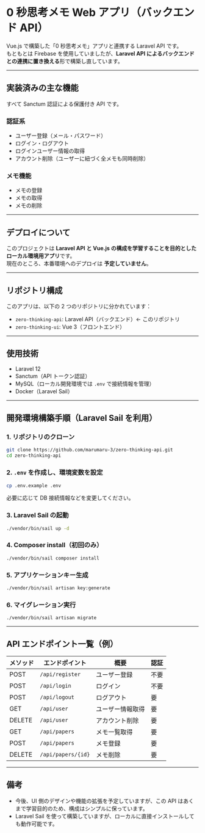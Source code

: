 # 0 秒思考メモ Web アプリ（バックエンド API）

Vue.js で構築した「0 秒思考メモ」アプリと連携する Laravel API です。  
もともとは Firebase を使用していましたが、**Laravel API によるバックエンドとの連携に置き換える**形で構築し直しています。

---

## 実装済みの主な機能

すべて Sanctum 認証による保護付き API です。

### 認証系

-   ユーザー登録（メール・パスワード）
-   ログイン・ログアウト
-   ログインユーザー情報の取得
-   アカウント削除（ユーザーに紐づく全メモも同時削除）

### メモ機能

-   メモの登録
-   メモの取得
-   メモの削除

---

## デプロイについて

このプロジェクトは **Laravel API と Vue.js の構成を学習することを目的としたローカル環境用アプリ**です。  
現在のところ、本番環境へのデプロイは **予定していません**。

---

## リポジトリ構成

このアプリは、以下の 2 つのリポジトリに分かれています：

-   `zero-thinking-api`: Laravel API（バックエンド）← このリポジトリ
-   `zero-thinking-ui`: Vue 3（フロントエンド）

---

## 使用技術

-   Laravel 12
-   Sanctum（API トークン認証）
-   MySQL（ローカル開発環境では `.env` で接続情報を管理）
-   Docker（Laravel Sail）

---

## 開発環境構築手順（Laravel Sail を利用）

### 1. リポジトリのクローン

```bash
git clone https://github.com/marumaru-3/zero-thinking-api.git
cd zero-thinking-api
```

### 2. `.env` を作成し、環境変数を設定

```bash
cp .env.example .env
```

必要に応じて DB 接続情報などを変更してください。

### 3. Laravel Sail の起動

```bash
./vendor/bin/sail up -d
```

### 4. Composer install（初回のみ）

```bash
./vendor/bin/sail composer install
```

### 5. アプリケーションキー生成

```bash
./vendor/bin/sail artisan key:generate
```

### 6. マイグレーション実行

```bash
./vendor/bin/sail artisan migrate
```

---

## API エンドポイント一覧（例）

| メソッド | エンドポイント     | 概要             | 認証 |
| -------- | ------------------ | ---------------- | ---- |
| POST     | `/api/register`    | ユーザー登録     | 不要 |
| POST     | `/api/login`       | ログイン         | 不要 |
| POST     | `/api/logout`      | ログアウト       | 要   |
| GET      | `/api/user`        | ユーザー情報取得 | 要   |
| DELETE   | `/api/user`        | アカウント削除   | 要   |
| GET      | `/api/papers`      | メモ一覧取得     | 要   |
| POST     | `/api/papers`      | メモ登録         | 要   |
| DELETE   | `/api/papers/{id}` | メモ削除         | 要   |

---

## 備考

-   今後、UI 側のデザインや機能の拡張を予定していますが、この API はあくまで学習目的のため、構成はシンプルに保っています。
-   Laravel Sail を使って構築していますが、ローカルに直接インストールしても動作可能です。
